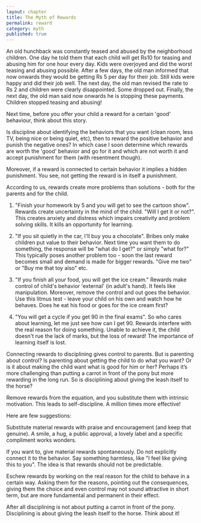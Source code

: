 ```yaml
---
layout: chapter
title: The Myth of Rewards
permalink: reward
category: myth
published: true
---
```


An old hunchback was constantly teased and abused by the neighborhood children. One day he told them that each child will get Rs10 for teasing and abusing him for one hour every day. Kids were overjoyed and did the worst teasing and abusing possible. After a few days, the old man informed that now onwards they would be getting Rs 5 per day for their job. Still kids were happy and did their job well. The next day, the old man revised the rate to Rs 2 and children were clearly disappointed. Some dropped out. Finally, the next day, the old man said now onwards he is stopping these payments. Children stopped teasing and abusing!

Next time, before you offer your child a reward for a certain 'good' behaviour, think about this story.

Is discipline about identifying the behaviors that you want (clean room, less TV, being nice or being quiet, etc), then to reward the positive behavior and punish the negative ones? In which case I soon determine which rewards are worth the 'good' behavior and go for it and which are not worth it and accept punishment for them (with resentment though).

Moreover, if a reward is connected to certain behavior it implies a hidden punishment. You see, not getting the reward is in itself a punishment. 

According to us, rewards create more problems than solutions - both for the parents and for the child. 

1. "Finish your homework by 5 and you will get to see the cartoon show". Rewards create uncertainty in the mind of the child. "Will I get it or not?". This creates anxiety and distress which impairs creativity and problem solving skills. It kills an opportunity for learning.

2. "If you sit quietly in the car, I'll buy you a chocolate". Bribes only make children put value to their behavior. Next time you want them to do something, the response will be "what do I get?" or simply "what for?" This typically poses another problem too - soon the last reward becomes small and demand is made for bigger rewards. "Give me two" or "Buy me that toy also" etc. 

3. "If you finish all your food, you will get the ice cream." Rewards make control of child's behavior 'external' (in adult's hand). It feels like manipulation. Moreover, remove the control and out goes the behavior. Use this litmus test - leave your child on his own and watch how he behaves. Does he eat his food or goes for the ice cream first? 

4. "You will get a cycle if you get 90 in the final exams". So who cares about learning, let me just see how can I get 90. Rewards interfere with the real reason for doing something. Unable to achieve it, the child doesn't rue the lack of marks, but the loss of reward! The importance of learning itself is lost.

Connecting rewards to disciplining gives control to parents. But is parenting about control? Is parenting about getting the child to do what you want? Or is it about making the child want what is good for him or her? Perhaps it’s more challenging than putting a carrot in front of the pony but more rewarding in the long run. So is disciplining about giving the leash itself to the horse?

Remove rewards from the equation, and you substitute them with intrinsic motivation. This leads to self-discipline. A million times more effective!

Here are few suggestions:

Substitute material rewards with praise and encouragement (and keep that genuine). A smile, a hug, a public approval, a lovely label and a specific compliment works wonders.

If you want to, give material rewards spontaneously. Do not explicitly connect it to the behavior. Say something harmless, like "I feel like giving this to you". The idea is that rewards should not be predictable.

Eschew rewards by working on the real reason for the child to behave in a certain way. Asking them for the reasons, pointing out the consequences, giving them the choice and even control may not sound attractive in short term, but are more fundamental and permanent in their effect.

After all disciplining is not about putting a carrot in front of the pony. Disciplining is about giving the leash itself to the horse. Think about it!